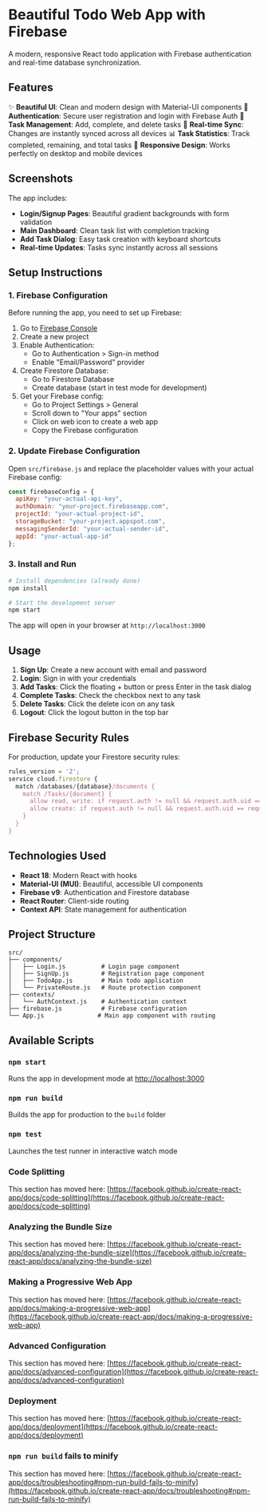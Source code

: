 # Beautiful Todo Web App with Firebase

A modern, responsive React todo application with Firebase authentication and real-time database synchronization.

## Features

✨ **Beautiful UI**: Clean and modern design with Material-UI components
🔐 **Authentication**: Secure user registration and login with Firebase Auth
📝 **Task Management**: Add, complete, and delete tasks
🔄 **Real-time Sync**: Changes are instantly synced across all devices
📊 **Task Statistics**: Track completed, remaining, and total tasks
📱 **Responsive Design**: Works perfectly on desktop and mobile devices

## Screenshots

The app includes:
- **Login/Signup Pages**: Beautiful gradient backgrounds with form validation
- **Main Dashboard**: Clean task list with completion tracking
- **Add Task Dialog**: Easy task creation with keyboard shortcuts
- **Real-time Updates**: Tasks sync instantly across all sessions

## Setup Instructions

### 1. Firebase Configuration

Before running the app, you need to set up Firebase:

1. Go to [Firebase Console](https://console.firebase.google.com/)
2. Create a new project
3. Enable Authentication:
   - Go to Authentication > Sign-in method
   - Enable "Email/Password" provider
4. Create Firestore Database:
   - Go to Firestore Database
   - Create database (start in test mode for development)
5. Get your Firebase config:
   - Go to Project Settings > General
   - Scroll down to "Your apps" section
   - Click on web icon to create a web app
   - Copy the Firebase configuration

### 2. Update Firebase Configuration

Open `src/firebase.js` and replace the placeholder values with your actual Firebase config:

```javascript
const firebaseConfig = {
  apiKey: "your-actual-api-key",
  authDomain: "your-project.firebaseapp.com",
  projectId: "your-actual-project-id",
  storageBucket: "your-project.appspot.com",
  messagingSenderId: "your-actual-sender-id",
  appId: "your-actual-app-id"
};
```

### 3. Install and Run

```bash
# Install dependencies (already done)
npm install

# Start the development server
npm start
```

The app will open in your browser at `http://localhost:3000`

## Usage

1. **Sign Up**: Create a new account with email and password
2. **Login**: Sign in with your credentials
3. **Add Tasks**: Click the floating + button or press Enter in the task dialog
4. **Complete Tasks**: Check the checkbox next to any task
5. **Delete Tasks**: Click the delete icon on any task
6. **Logout**: Click the logout button in the top bar

## Firebase Security Rules

For production, update your Firestore security rules:

```javascript
rules_version = '2';
service cloud.firestore {
  match /databases/{database}/documents {
    match /Tasks/{document} {
      allow read, write: if request.auth != null && request.auth.uid == resource.data.userId;
      allow create: if request.auth != null && request.auth.uid == request.resource.data.userId;
    }
  }
}
```

## Technologies Used

- **React 18**: Modern React with hooks
- **Material-UI (MUI)**: Beautiful, accessible UI components
- **Firebase v9**: Authentication and Firestore database
- **React Router**: Client-side routing
- **Context API**: State management for authentication

## Project Structure

```
src/
├── components/
│   ├── Login.js          # Login page component
│   ├── SignUp.js         # Registration page component
│   ├── TodoApp.js        # Main todo application
│   └── PrivateRoute.js   # Route protection component
├── contexts/
│   └── AuthContext.js    # Authentication context
├── firebase.js           # Firebase configuration
└── App.js               # Main app component with routing
```

## Available Scripts

### `npm start`
Runs the app in development mode at [http://localhost:3000](http://localhost:3000)

### `npm run build`
Builds the app for production to the `build` folder

### `npm test`
Launches the test runner in interactive watch mode

### Code Splitting

This section has moved here: [https://facebook.github.io/create-react-app/docs/code-splitting](https://facebook.github.io/create-react-app/docs/code-splitting)

### Analyzing the Bundle Size

This section has moved here: [https://facebook.github.io/create-react-app/docs/analyzing-the-bundle-size](https://facebook.github.io/create-react-app/docs/analyzing-the-bundle-size)

### Making a Progressive Web App

This section has moved here: [https://facebook.github.io/create-react-app/docs/making-a-progressive-web-app](https://facebook.github.io/create-react-app/docs/making-a-progressive-web-app)

### Advanced Configuration

This section has moved here: [https://facebook.github.io/create-react-app/docs/advanced-configuration](https://facebook.github.io/create-react-app/docs/advanced-configuration)

### Deployment

This section has moved here: [https://facebook.github.io/create-react-app/docs/deployment](https://facebook.github.io/create-react-app/docs/deployment)

### `npm run build` fails to minify

This section has moved here: [https://facebook.github.io/create-react-app/docs/troubleshooting#npm-run-build-fails-to-minify](https://facebook.github.io/create-react-app/docs/troubleshooting#npm-run-build-fails-to-minify)
